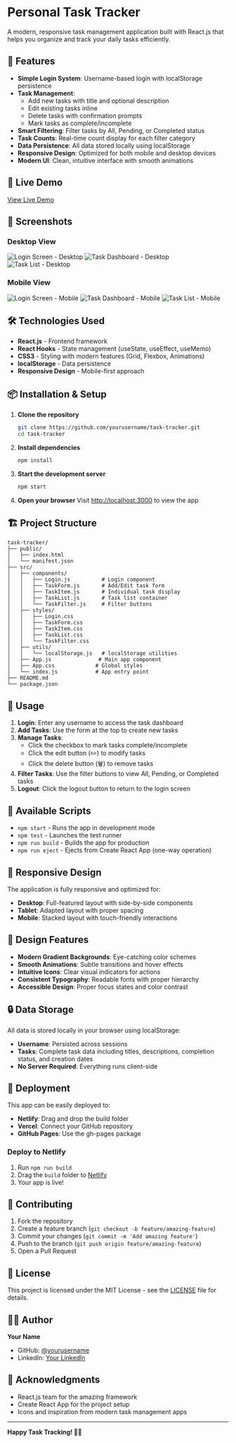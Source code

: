 # Personal Task Tracker

A modern, responsive task management application built with React.js that helps you organize and track your daily tasks efficiently.

## 🌟 Features

- **Simple Login System**: Username-based login with localStorage persistence
- **Task Management**: 
  - Add new tasks with title and optional description
  - Edit existing tasks inline
  - Delete tasks with confirmation prompts
  - Mark tasks as complete/incomplete
- **Smart Filtering**: Filter tasks by All, Pending, or Completed status
- **Task Counts**: Real-time count display for each filter category
- **Data Persistence**: All data stored locally using localStorage
- **Responsive Design**: Optimized for both mobile and desktop devices
- **Modern UI**: Clean, intuitive interface with smooth animations

## 🚀 Live Demo

[View Live Demo](https://tasktrackerbysowjanya.netlify.app/) 

## 📱 Screenshots

### Desktop View
![Login Screen - Desktop](public/LoginLight.png)
![Task Dashboard - Desktop](public/TaskDashboardLight.png)
![Task List - Desktop](public/TaskListLight.png)

### Mobile View
![Login Screen - Mobile](public/LoginMobile.jpg)
![Task Dashboard - Mobile](public/TaskDashboardMobile.jpg)
![Task List - Mobile](public/TaskListMobile.jpg)

## 🛠️ Technologies Used

- **React.js** - Frontend framework
- **React Hooks** - State management (useState, useEffect, useMemo)
- **CSS3** - Styling with modern features (Grid, Flexbox, Animations)
- **localStorage** - Data persistence
- **Responsive Design** - Mobile-first approach

## 📦 Installation & Setup

1. **Clone the repository**
   ```bash
   git clone https://github.com/yourusername/task-tracker.git
   cd task-tracker
   ```

2. **Install dependencies**
   ```bash
   npm install
   ```

3. **Start the development server**
   ```bash
   npm start
   ```

4. **Open your browser**
   Visit [http://localhost:3000](http://localhost:3000) to view the app

## 🏗️ Project Structure

```
task-tracker/
├── public/
│   ├── index.html
│   └── manifest.json
├── src/
│   ├── components/
│   │   ├── Login.js          # Login component
│   │   ├── TaskForm.js       # Add/Edit task form
│   │   ├── TaskItem.js       # Individual task display
│   │   ├── TaskList.js       # Task list container
│   │   └── TaskFilter.js     # Filter buttons
│   ├── styles/
│   │   ├── Login.css
│   │   ├── TaskForm.css
│   │   ├── TaskItem.css
│   │   ├── TaskList.css
│   │   └── TaskFilter.css
│   ├── utils/
│   │   └── localStorage.js   # localStorage utilities
│   ├── App.js               # Main app component
│   ├── App.css             # Global styles
│   └── index.js            # App entry point
├── README.md
└── package.json
```

## 🎯 Usage

1. **Login**: Enter any username to access the task dashboard
2. **Add Tasks**: Use the form at the top to create new tasks
3. **Manage Tasks**: 
   - Click the checkbox to mark tasks complete/incomplete
   - Click the edit button (✏️) to modify tasks
   - Click the delete button (🗑️) to remove tasks
4. **Filter Tasks**: Use the filter buttons to view All, Pending, or Completed tasks
5. **Logout**: Click the logout button to return to the login screen

## 🔧 Available Scripts

- `npm start` - Runs the app in development mode
- `npm test` - Launches the test runner
- `npm run build` - Builds the app for production
- `npm run eject` - Ejects from Create React App (one-way operation)

## 📱 Responsive Design

The application is fully responsive and optimized for:
- **Desktop**: Full-featured layout with side-by-side components
- **Tablet**: Adapted layout with proper spacing
- **Mobile**: Stacked layout with touch-friendly interactions

## 🎨 Design Features

- **Modern Gradient Backgrounds**: Eye-catching color schemes
- **Smooth Animations**: Subtle transitions and hover effects
- **Intuitive Icons**: Clear visual indicators for actions
- **Consistent Typography**: Readable fonts with proper hierarchy
- **Accessible Design**: Proper focus states and color contrast

## 🔒 Data Storage

All data is stored locally in your browser using localStorage:
- **Username**: Persisted across sessions
- **Tasks**: Complete task data including titles, descriptions, completion status, and creation dates
- **No Server Required**: Everything runs client-side

## 🚀 Deployment

This app can be easily deployed to:
- **Netlify**: Drag and drop the build folder
- **Vercel**: Connect your GitHub repository
- **GitHub Pages**: Use the gh-pages package

### Deploy to Netlify
1. Run `npm run build`
2. Drag the `build` folder to [Netlify](https://netlify.com)
3. Your app is live!

## 🤝 Contributing

1. Fork the repository
2. Create a feature branch (`git checkout -b feature/amazing-feature`)
3. Commit your changes (`git commit -m 'Add amazing feature'`)
4. Push to the branch (`git push origin feature/amazing-feature`)
5. Open a Pull Request

## 📄 License

This project is licensed under the MIT License - see the [LICENSE](LICENSE) file for details.

## 👨‍💻 Author

**Your Name**
- GitHub: [@yourusername](https://github.com/yourusername)
- LinkedIn: [Your LinkedIn](https://linkedin.com/in/yourprofile)

## 🙏 Acknowledgments

- React.js team for the amazing framework
- Create React App for the project setup
- Icons and inspiration from modern task management apps

---

**Happy Task Tracking! 📝✅**